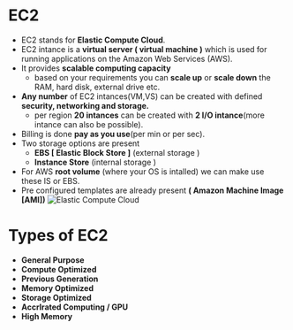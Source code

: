 
# EC2

- EC2 stands for **Elastic Compute Cloud**.
- EC2 intance is a **virtual server ( virtual machine )** which is used for running applications on the Amazon Web Services (AWS).
- It provides **scalable computing capacity**
    -   based on your requirements you can **scale up** or **scale down** the RAM, hard disk, external drive etc.
- **Any number** of EC2 intances(VM,VS) can be created with defined **security, networking and storage.**
    - per region **20 intances** can be created with **2 I/O intance**(more intance can also be possible).
- Billing is done **pay as you use**(per min or per sec).
- Two storage options are present
    - **EBS [ Elastic Block Store ]** (external storage )
    - **Instance Store** (internal storage )
- For AWS **root volume** (where your OS is intalled) we can make use these IS or EBS.
- Pre configured templates are already present **( Amazon Machine Image [AMI])**
![Elastic Compute Cloud](https://user-images.githubusercontent.com/62538952/132107446-27cd7dc0-5484-408a-b71e-fc1e7019e38d.gif)


# Types of EC2

- **General Purpose**
- **Compute Optimized**
- **Previous Generation**
- **Memory Optimized**
- **Storage Optimized**
- **Accrlrated Computing / GPU**
- **High Memory**
